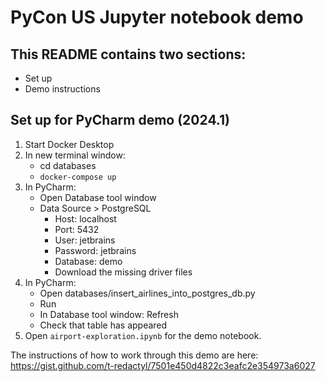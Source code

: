 # PyCon US Jupyter notebook demo

## This README contains two sections:
* Set up
* Demo instructions

## Set up for PyCharm demo (2024.1)
1. Start Docker Desktop
2. In new terminal window:
   * cd databases 
   * `docker-compose up`
3. In PyCharm:
   * Open Database tool window 
   * Data Source > PostgreSQL 
     * Host: localhost 
     * Port: 5432 
     * User: jetbrains 
     * Password: jetbrains 
     * Database: demo 
     * Download the missing driver files
4. In PyCharm:
   * Open databases/insert_airlines_into_postgres_db.py 
   * Run 
   * In Database tool window: Refresh 
   * Check that table has appeared
5. Open `airport-exploration.ipynb` for the demo notebook.

The instructions of how to work through this demo are here: https://gist.github.com/t-redactyl/7501e450d4822c3eafc2e354973a6027


